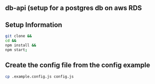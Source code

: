 ## db-api (setup for a postgres db on aws RDS

## Setup Information
```bash
git clone &&
cd &&
npm install &&
npm start;
```

## Create the config file from the config example
```bash
cp .example.config.js config.js
```
